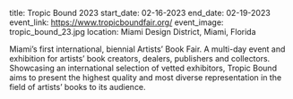 title: Tropic Bound 2023
start_date: 02-16-2023
end_date: 02-19-2023
event_link: https://www.tropicboundfair.org/
event_image: tropic_bound_23.jpg 
location: Miami Design District, Miami, Florida

Miami’s first international, biennial Artists’ Book Fair. A multi-day event and exhibition for artists’ book creators, dealers, publishers and collectors. Showcasing an international selection of vetted exhibitors, Tropic Bound aims to present the highest quality and most diverse representation in the field of artists’ books to its audience. 